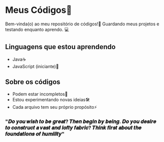 # Meus Códigos🚀

Bem-vinda(o) ao meu repositório de códigos!💖
Guardando meus projetos e testando enquanto aprendo. 💻

## Linguagens que estou aprendendo
- Java☕
- JavaScript (iniciante)📜

## Sobre os códigos
- Podem estar incompletos🧩
- Estou experimentando novas ideias🛠️
- Cada arquivo tem seu próprio propósito⚡

 ### "𝑫𝒐 𝒚𝒐𝒖 𝒘𝒊𝒔𝒉 𝒕𝒐 𝒃𝒆 𝒈𝒓𝒆𝒂𝒕? 𝑻𝒉𝒆𝒏 𝒃𝒆𝒈𝒊𝒏 𝒃𝒚 𝒃𝒆𝒊𝒏𝒈. 𝑫𝒐 𝒚𝒐𝒖 𝒅𝒆𝒔𝒊𝒓𝒆 𝒕𝒐 𝒄𝒐𝒏𝒔𝒕𝒓𝒖𝒄𝒕 𝒂 𝒗𝒂𝒔𝒕 𝒂𝒏𝒅 𝒍𝒐𝒇𝒕𝒚 𝒇𝒂𝒃𝒓𝒊𝒄? 𝑻𝒉𝒊𝒏𝒌 𝒇𝒊𝒓𝒔𝒕 𝒂𝒃𝒐𝒖𝒕 𝒕𝒉𝒆 𝒇𝒐𝒖𝒏𝒅𝒂𝒕𝒊𝒐𝒏𝒔 𝒐𝒇 𝒉𝒖𝒎𝒊𝒍𝒊𝒕𝒚"
